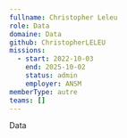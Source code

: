 ```yaml
---
fullname: Christopher Leleu
role: Data
domaine: Data
github: ChristopherLELEU
missions:
  - start: 2022-10-03
    end: 2025-10-02
    status: admin
    employer: ANSM
memberType: autre
teams: []
---
```

Data